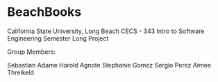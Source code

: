 # BeachBooks

California State University, Long Beach
CECS - 343
Intro to Software Engineering
Semester Long Project

Group Members:

Sebastian Adame
Harold Agnote
Stephanie Gomez
Sergio Perez
Aimee Threlkeld

